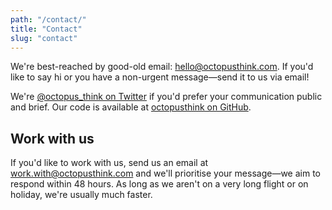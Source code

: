 ```yaml
---
path: "/contact/"
title: "Contact"
slug: "contact"
---
```


We're best-reached by good-old email: [hello@octopusthink.com](mailto:hello@octopusthink.com). If you'd like to say hi or you have a non-urgent message—send it to us via email!

We're [@octopus_think on Twitter](https://twitter.com/octopus_think) if you'd prefer your communication public and brief. Our code is available at [octopusthink on GitHub](https://github.com/octopusthink).

## Work with us

If you'd like to work with us, send us an email at [work.with@octopusthink.com](mailto:work.with@octopusthink.com) and we'll prioritise your message—we aim to respond within 48 hours. As long as we aren't on a very long flight or on holiday, we're usually much faster.
